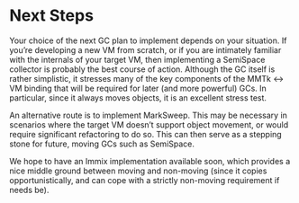 # Next Steps

Your choice of the next GC plan to implement depends on your situation. If you’re developing a new VM from scratch, or if you are intimately familiar with the internals of your target VM, then implementing a SemiSpace collector is probably the best course of action. Although the GC itself is rather simplistic, it stresses many of the key components of the MMTk <-> VM binding that will be required for later (and more powerful) GCs.   In particular, since it always moves objects, it is an excellent stress test.

An alternative route is to implement MarkSweep. This may be necessary in scenarios where the target VM doesn’t support object movement, or would require significant refactoring to do so. This can then serve as a stepping stone for future, moving GCs such as SemiSpace. 

We hope to have an Immix implementation available soon, which provides a nice middle ground between moving and non-moving (since it copies opportunistically, and can cope with a strictly non-moving requirement if needs be).
